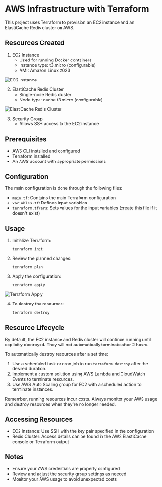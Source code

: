 # AWS Infrastructure with Terraform

This project uses Terraform to provision an EC2 instance and an ElastiCache Redis cluster on AWS.

## Resources Created

1. EC2 Instance
   - Used for running Docker containers
   - Instance type: t3.micro (configurable)
   - AMI: Amazon Linux 2023

![EC2 Instance](./images/ec2.png)

2. ElastiCache Redis Cluster
   - Single-node Redis cluster
   - Node type: cache.t3.micro (configurable)

![ElastiCache Redis Cluster](./images/redis.png)

3. Security Group
   - Allows SSH access to the EC2 instance

## Prerequisites

- AWS CLI installed and configured
- Terraform installed
- An AWS account with appropriate permissions

## Configuration

The main configuration is done through the following files:

- `main.tf`: Contains the main Terraform configuration
- `variables.tf`: Defines input variables
- `terraform.tfvars`: Sets values for the input variables (create this file if it doesn't exist)

## Usage

1. Initialize Terraform:
   ```
   terraform init
   ```

2. Review the planned changes:
   ```
   terraform plan
   ```

3. Apply the configuration:
   ```
   terraform apply
   ```

![Terraform Apply](./images/terraform_apply.png)

4. To destroy the resources:
   ```
   terraform destroy
   ```

## Resource Lifecycle

By default, the EC2 instance and Redis cluster will continue running until explicitly destroyed. They will not automatically terminate after 2 hours.

To automatically destroy resources after a set time:

1. Use a scheduled task or cron job to run `terraform destroy` after the desired duration.
2. Implement a custom solution using AWS Lambda and CloudWatch Events to terminate resources.
3. Use AWS Auto Scaling group for EC2 with a scheduled action to terminate instances.

Remember, running resources incur costs. Always monitor your AWS usage and destroy resources when they're no longer needed.

## Accessing Resources

- EC2 Instance: Use SSH with the key pair specified in the configuration
- Redis Cluster: Access details can be found in the AWS ElastiCache console or Terraform output

## Notes

- Ensure your AWS credentials are properly configured
- Review and adjust the security group settings as needed
- Monitor your AWS usage to avoid unexpected costs

